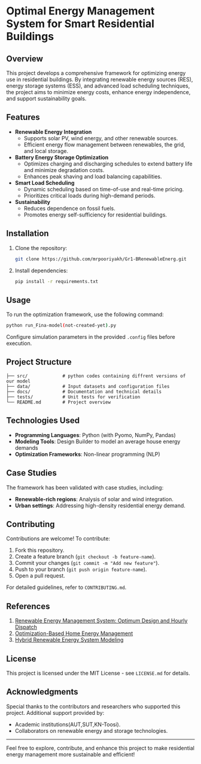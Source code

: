 # Optimal Energy Management System for Smart Residential Buildings

## Overview
This project develops a comprehensive framework for optimizing energy use in residential buildings. By integrating renewable energy sources (RES), energy storage systems (ESS), and advanced load scheduling techniques, the project aims to minimize energy costs, enhance energy independence, and support sustainability goals.

## Features
- **Renewable Energy Integration**
  - Supports solar PV, wind energy, and other renewable sources.
  - Efficient energy flow management between renewables, the grid, and local storage.
- **Battery Energy Storage Optimization**
  - Optimizes charging and discharging schedules to extend battery life and minimize degradation costs.
  - Enhances peak shaving and load balancing capabilities.
- **Smart Load Scheduling**
  - Dynamic scheduling based on time-of-use and real-time pricing.
  - Prioritizes critical loads during high-demand periods.
- **Sustainability**
  - Reduces dependence on fossil fuels.
  - Promotes energy self-sufficiency for residential buildings.

## Installation
1. Clone the repository:
   ```bash
   git clone https://github.com/mrpooriyakh/Gr1-BRenewableEnerg.git
   ```
2. Install dependencies:
   ```bash
   pip install -r requirements.txt
   ```

## Usage
To run the optimization framework, use the following command:
```bash
python run_Fina-model(not-created-yet).py
```
Configure simulation parameters in the provided `.config` files before execution.

## Project Structure
```
├── src/             # python codes containing diffrent versions of our model
├── data/            # Input datasets and configuration files
├── docs/            # Documentation and technical details
├── tests/           # Unit tests for verification
└── README.md        # Project overview
```

## Technologies Used
- **Programming Languages**: Python (with Pyomo, NumPy, Pandas)
- **Modeling Tools**: Design Builder to model an average house energy demands
- **Optimization Frameworks**: Non-linear programming (NLP)

## Case Studies
The framework has been validated with case studies, including:
- **Renewable-rich regions**: Analysis of solar and wind integration.
- **Urban settings**: Addressing high-density residential energy demand.

## Contributing
Contributions are welcome! To contribute:
1. Fork this repository.
2. Create a feature branch (`git checkout -b feature-name`).
3. Commit your changes (`git commit -m "Add new feature"`).
4. Push to your branch (`git push origin feature-name`).
5. Open a pull request.

For detailed guidelines, refer to `CONTRIBUTING.md`.

## References
1. [Renewable Energy Management System: Optimum Design and Hourly Dispatch](https://example.com)
2. [Optimization-Based Home Energy Management](https://example.com)
3. [Hybrid Renewable Energy System Modeling](https://example.com)

## License
This project is licensed under the MIT License - see `LICENSE.md` for details.

## Acknowledgments
Special thanks to the contributors and researchers who supported this project. Additional support provided by:
- Academic institutions(AUT,SUT,KN-Toosi).
- Collaborators on renewable energy and storage technologies.

---
Feel free to explore, contribute, and enhance this project to make residential energy management more sustainable and efficient!

